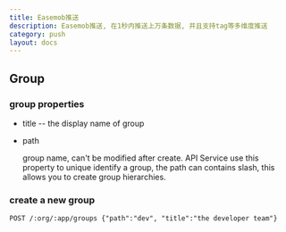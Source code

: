 ```yaml
---
title: Easemob推送
description: Easemob推送, 在1秒内推送上万条数据, 并且支持tag等多维度推送
category: push
layout: docs
---
```

## Group

### group properties


* title -- the display name of group
* path

    group name, can't be modified after create. API Service use this property to unique identify a group, the path can contains slash, this allows you to create group hierarchies.
    
### create a new group

    POST /:org/:app/groups {"path":"dev", "title":"the developer team"}    
    
